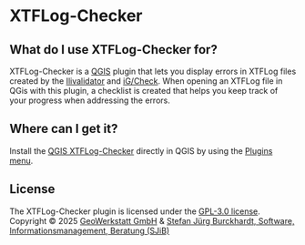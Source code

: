 # XTFLog-Checker

## What do I use XTFLog-Checker for?
XTFLog-Checker is a [QGIS](https://www.qgis.org/en/site/) plugin that lets you display errors in XTFLog files created by the [Ilivalidator](https://www.interlis.ch/downloads/ilivalidator) and [iG/Check](https://www.interlis.ch/en/downloads/igcheck). When opening an XTFLog file in QGis with this plugin, a checklist is created that helps you keep track of your progress when addressing the errors.

## Where can I get it?
Install the [QGIS XTFLog-Checker](https://plugins.qgis.org/plugins) directly in QGIS by using the [Plugins menu](http://docs.qgis.org/latest/en/docs/user_manual/plugins/plugins.html).

## License
The XTFLog-Checker plugin is licensed under the [GPL-3.0 license](LICENSE).  
Copyright © 2025 [GeoWerkstatt GmbH](https://www.geowerkstatt.ch) & [Stefan Jürg Burckhardt, Software, Informationsmanagement, Beratung (SJiB)](https://www.sjib.ch/)
